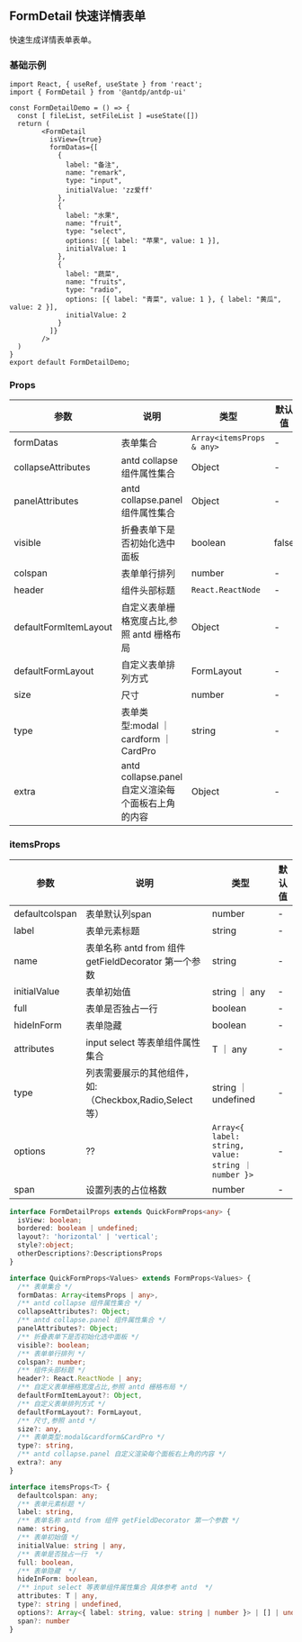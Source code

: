 FormDetail 快速详情表单
---

快速生成详情表单表单。

### 基础示例


<!--rehype:bgWhite=true&codeSandbox=true&codePen=true-->
```tsx   mdx:preview
import React, { useRef, useState } from 'react';
import { FormDetail } from '@antdp/antdp-ui'

const FormDetailDemo = () => {
  const [ fileList, setFileList ] =useState([])
  return (
        <FormDetail
          isView={true}
          formDatas={[
            {
              label: "备注",
              name: "remark",
              type: "input",
              initialValue: 'zz爱ff'
            },
            {
              label: "水果",
              name: "fruit",
              type: "select",
              options: [{ label: "苹果", value: 1 }],
              initialValue: 1
            },
            {
              label: "蔬菜",
              name: "fruits",
              type: "radio",
              options: [{ label: "青菜", value: 1 }, { label: "黄瓜", value: 2 }],
              initialValue: 2
            }
          ]}
        />
  )
}
export default FormDetailDemo;
```
<!--End-->

### Props

| 参数 | 说明 | 类型 | 默认值 |
| -------- | -------- | -------- | -------- |
| formDatas | 表单集合 | `Array<itemsProps & any>`  |- |
| collapseAttributes | antd collapse 组件属性集合 | Object | - |
| panelAttributes | antd collapse.panel 组件属性集合 | Object | - |
| visible | 折叠表单下是否初始化选中面板 | boolean | false |
| colspan | 表单单行排列 | number | - |
| header | 组件头部标题 |  `React.ReactNode` | - |
| defaultFormItemLayout | 自定义表单栅格宽度占比,参照 antd 栅格布局 | Object | - |
| defaultFormLayout | 自定义表单排列方式 | FormLayout | - |
| size | 尺寸 | number | - |
| type | 表单类型:modal ｜ cardform ｜ CardPro | string | - |
| extra | antd collapse.panel 自定义渲染每个面板右上角的内容 | Object | - |

### itemsProps

| 参数 | 说明 | 类型 | 默认值 |
| -------- | -------- | -------- | -------- |
| defaultcolspan | 表单默认列span | number  |- |
| label | 表单元素标题 | string | - |
| name | 表单名称 antd from 组件 getFieldDecorator 第一个参数 | string | - |
| initialValue | 表单初始值 | string ｜ any | - |
| full | 表单是否独占一行 | boolean | - | 
| hideInForm | 表单隐藏 |  boolean | - |
| attributes | input select 等表单组件属性集合 | T ｜ any | - |
| type |列表需要展示的其他组件，如:（Checkbox,Radio,Select等）| string ｜ undefined | - |
| options | ?? |  `Array<{ label: string, value: string ｜ number }>` | - |
| span | 设置列表的占位格数| number | - |


```ts
interface FormDetailProps extends QuickFormProps<any> {
  isView: boolean;
  bordered: boolean | undefined;
  layout?: 'horizontal' | 'vertical';
  style?:object;
  otherDescriptions?:DescriptionsProps
}

interface QuickFormProps<Values> extends FormProps<Values> {
  /** 表单集合 */
  formDatas: Array<itemsProps | any>,
  /** antd collapse 组件属性集合 */
  collapseAttributes?: Object;
  /** antd collapse.panel 组件属性集合 */
  panelAttributes?: Object;
  /** 折叠表单下是否初始化选中面板 */
  visible?: boolean;
  /** 表单单行排列 */
  colspan?: number;
  /** 组件头部标题 */
  header?: React.ReactNode | any;
  /** 自定义表单栅格宽度占比,参照 antd 栅格布局 */
  defaultFormItemLayout?: Object,
  /** 自定义表单排列方式 */
  defaultFormLayout?: FormLayout,
  /** 尺寸,参照 antd */
  size?: any,
  /** 表单类型:modal&cardform&CardPro */
  type?: string,
  /** antd collapse.panel 自定义渲染每个面板右上角的内容 */
  extra?: any
}

interface itemsProps<T> {
  defaultcolspan: any;
  /** 表单元素标题 */
  label: string,
  /** 表单名称 antd from 组件 getFieldDecorator 第一个参数 */
  name: string,
  /** 表单初始值 */
  initialValue: string | any,
  /** 表单是否独占一行  */
  full: boolean,
  /** 表单隐藏  */
  hideInForm: boolean,
  /** input select 等表单组件属性集合 具体参考 antd  */
  attributes: T | any,
  type?: string | undefined,
  options?: Array<{ label: string, value: string | number }> | [] | undefined,
  span?: number
}

```
